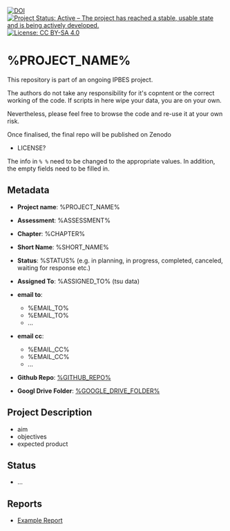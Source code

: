 [![DOI](https://zenodo.org/badge/DOI/99.9999/zenodo.9999999.svg)](https://doi.org/99.9999/zenodo.9999999)
[![Project Status: Active – The project has reached a stable, usable state and is being actively developed.](https://www.repostatus.org/badges/latest/active.svg)](https://www.repostatus.org/#active)
[![License: CC BY-SA 4.0](https://img.shields.io/badge/License-CC_BY--SA_4.0-lightgrey.svg)](https://creativecommons.org/licenses/by-sa/4.0/)

# %PROJECT_NAME%

This repository is part of an ongoing IPBES project.

The authors do not take any responsibility for it's copntent or the correct working of the code. If scripts in here wipe your data, you are on your own.

Nevertheless, please feel free to browse the code and re-use it at your own risk. 

Once finalised, the final repo will be published on Zenodo 
- LICENSE?



The info in `% %` need to be changed to the appropriate values. In addition, the empty fields need to be filled in.


## Metadata

- **Project name**: %PROJECT_NAME%
- **Assessment**: %ASSESSMENT%
- **Chapter**: %CHAPTER%
- **Short Name**: %SHORT_NAME%

- **Status**: %STATUS% (e.g. in planning, in progress, completed, canceled, waiting for response etc.)

- **Assigned To**: %ASSIGNED_TO% (tsu data)

- **email to**:
  - %EMAIL_TO%
  - %EMAIL_TO%
  - ...
- **email cc**:
  - %EMAIL_CC%
  - %EMAIL_CC%
  - ...

- **Github Repo**: [%GITHUB_REPO%](%GITHUB_REPO%)
- **Googl Drive Folder**: [%GOOGLE_DRIVE_FOLDER%](%GOOGLE_DRIVE_FOLDER%)

## Project Description

- aim
- objectives
- expected product


## Status
- ...


## Reports
- [Example Report](Report.html)